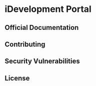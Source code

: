 # iDevelopment Portal

## Official Documentation


## Contributing


## Security Vulnerabilities


## License

